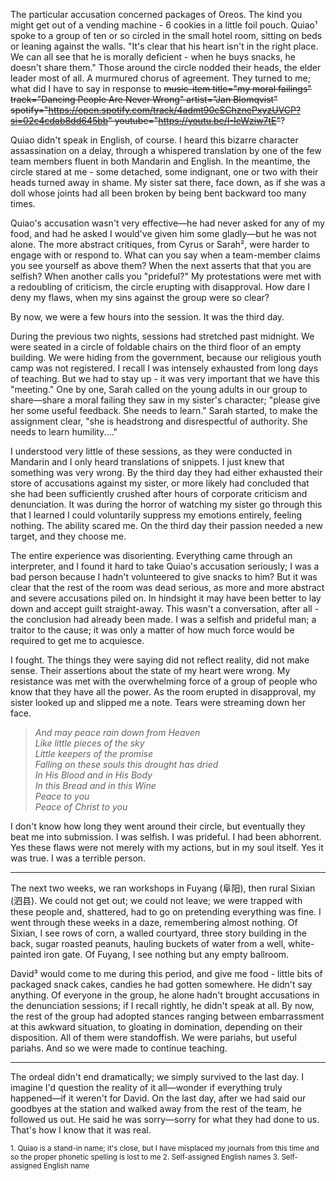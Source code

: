 The particular accusation concerned packages of Oreos. The kind you might get out of a vending machine - 6 cookies in a little foil pouch. Quiao¹ spoke to a group of ten or so circled in the small hotel room, sitting on beds or leaning against the walls. "It's clear that his heart isn't in the right place. We can all see that he is morally deficient - when he buys snacks, he doesn't share them." Those around the circle nodded their heads, the elder leader most of all. A murmured chorus of agreement. They turned to me; what did I have to say in response to ~~music-item title="my moral failings" track="Dancing People Are Never Wrong" artist="Jan Blomqvist" spotify="https://open.spotify.com/track/4admt90cSChznePxyzUVCP?si=02c4cdab8dd645bb" youtube="https://youtu.be/I-IeWziw7tE"~~?

Quiao didn't speak in English, of course. I heard this bizarre character assassination on a delay, through a whispered translation by one of the few team members fluent in both Mandarin and English. In the meantime, the circle stared at me - some detached, some indignant, one or two with their heads turned away in shame. My sister sat there, face down, as if she was a doll whose joints had all been broken by being bent backward too many times.

Quiao's accusation wasn't very effective—he had never asked for any of my food, and had he asked I would've given him some gladly—but he was not alone. The more abstract critiques, from Cyrus or Sarah², were harder to engage with or respond to. What can you say when a team-member claims you see yourself as above them? When the next asserts that that you are selfish? When another calls you "prideful?" My protestations were met with a redoubling of criticism, the circle erupting with disapproval. How dare I deny my flaws, when my sins against the group were so clear?

By now, we were a few hours into the session. It was the third day.

During the previous two nights, sessions had stretched past midnight. We were seated in a circle of foldable chairs on the third floor of an empty building. We were hiding from the government, because our religious youth camp was not registered. I recall I was intensely exhausted from long days of teaching. But we had to stay up - it was very important that we have this "meeting." One by one, Sarah called on the young adults in our group to share—share a moral failing they saw in my sister's character; "please give her some useful feedback. She needs to learn." Sarah started, to make the assignment clear, "she is headstrong and disrespectful of authority. She needs to learn humility...."

I understood very little of these sessions, as they were conducted in Mandarin and I only heard translations of snippets. I just knew that something was very wrong. By the third day they had either exhausted their store of accusations against my sister, or more likely had concluded that she had been sufficiently crushed after hours of corporate criticism and denunciation. It was during the horror of watching my sister go through this that I learned I could voluntarily suppress my emotions entirely, feeling nothing. The ability scared me. On the third day their passion needed a new target, and they choose me.

The entire experience was disorienting. Everything came through an interpreter, and I found it hard to take Quiao's accusation seriously; I was a bad person because I hadn't volunteered to give snacks to him? But it was clear that the rest of the room was dead serious, as more and more abstract and severe accusations piled on. In hindsight it may have been better to lay down and accept guilt straight-away. This wasn't a conversation, after all - the conclusion had already been made. I was a selfish and prideful man; a traitor to the cause; it was only a matter of how much force would be required to get me to acquiesce.

I fought. The things they were saying did not reflect reality, did not make sense. Their assertions about the state of my heart were wrong. My resistance was met with the overwhelming force of a group of people who know that they have all the power. As the room erupted in disapproval, my sister looked up and slipped me a note. Tears were streaming down her face.

> *And may peace rain down from Heaven*  
> *Like little pieces of the sky*  
> *Little keepers of the promise*  
> *Falling on these souls this drought has dried*  
> *In His Blood and in His Body*  
> *In this Bread and in this Wine*  
> *Peace to you*  
> *Peace of Christ to you*

I don't know how long they went around their circle, but eventually they beat me into submission. I was selfish. I was prideful. I had been abhorrent. Yes these flaws were not merely with my actions, but in my soul itself. Yes it was true. I was a terrible person.

---

The next two weeks, we ran workshops in Fuyang (阜阳), then rural Sixian (泗县). We could not get out; we could not leave; we were trapped with these people and, shattered, had to go on pretending everything was fine. I went through these weeks in a daze, remembering almost nothing. Of Sixian, I see rows of corn, a walled courtyard, three story building in the back, sugar roasted peanuts, hauling buckets of water from a well, white-painted iron gate. Of Fuyang, I see nothing but any empty ballroom.

David³ would come to me during this period, and give me food - little bits of packaged snack cakes, candies he had gotten somewhere. He didn't say anything. Of everyone in the group, he alone hadn't brought accusations in the denunciation sessions; if I recall rightly, he didn't speak at all. By now, the rest of the group had adopted stances ranging between embarrassment at this awkward situation, to gloating in domination, depending on their disposition. All of them were standoffish. We were pariahs, but useful pariahs. And so we were made to continue teaching.

---

The ordeal didn't end dramatically; we simply survived to the last day. I imagine I'd question the reality of it all—wonder if everything truly happened—if it weren't for David. On the last day, after we had said our goodbyes at the station and walked away from the rest of the team, he followed us out. He said he was sorry—sorry for what they had done to us. That's how I know that it was real.

<small>
1. Quiao is a stand-in name; it's close, but I have misplaced my journals from this time and so the proper phonetic spelling is lost to me
2. Self-assigned English names
3. Self-assigned English name
</small>